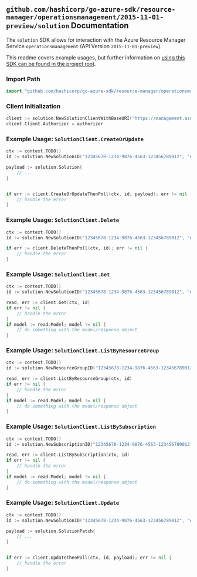 
## `github.com/hashicorp/go-azure-sdk/resource-manager/operationsmanagement/2015-11-01-preview/solution` Documentation

The `solution` SDK allows for interaction with the Azure Resource Manager Service `operationsmanagement` (API Version `2015-11-01-preview`).

This readme covers example usages, but further information on [using this SDK can be found in the project root](https://github.com/hashicorp/go-azure-sdk/tree/main/docs).

### Import Path

```go
import "github.com/hashicorp/go-azure-sdk/resource-manager/operationsmanagement/2015-11-01-preview/solution"
```


### Client Initialization

```go
client := solution.NewSolutionClientWithBaseURI("https://management.azure.com")
client.Client.Authorizer = authorizer
```


### Example Usage: `SolutionClient.CreateOrUpdate`

```go
ctx := context.TODO()
id := solution.NewSolutionID("12345678-1234-9876-4563-123456789012", "example-resource-group", "solutionValue")

payload := solution.Solution{
	// ...
}


if err := client.CreateOrUpdateThenPoll(ctx, id, payload); err != nil {
	// handle the error
}
```


### Example Usage: `SolutionClient.Delete`

```go
ctx := context.TODO()
id := solution.NewSolutionID("12345678-1234-9876-4563-123456789012", "example-resource-group", "solutionValue")

if err := client.DeleteThenPoll(ctx, id); err != nil {
	// handle the error
}
```


### Example Usage: `SolutionClient.Get`

```go
ctx := context.TODO()
id := solution.NewSolutionID("12345678-1234-9876-4563-123456789012", "example-resource-group", "solutionValue")

read, err := client.Get(ctx, id)
if err != nil {
	// handle the error
}
if model := read.Model; model != nil {
	// do something with the model/response object
}
```


### Example Usage: `SolutionClient.ListByResourceGroup`

```go
ctx := context.TODO()
id := solution.NewResourceGroupID("12345678-1234-9876-4563-123456789012", "example-resource-group")

read, err := client.ListByResourceGroup(ctx, id)
if err != nil {
	// handle the error
}
if model := read.Model; model != nil {
	// do something with the model/response object
}
```


### Example Usage: `SolutionClient.ListBySubscription`

```go
ctx := context.TODO()
id := solution.NewSubscriptionID("12345678-1234-9876-4563-123456789012")

read, err := client.ListBySubscription(ctx, id)
if err != nil {
	// handle the error
}
if model := read.Model; model != nil {
	// do something with the model/response object
}
```


### Example Usage: `SolutionClient.Update`

```go
ctx := context.TODO()
id := solution.NewSolutionID("12345678-1234-9876-4563-123456789012", "example-resource-group", "solutionValue")

payload := solution.SolutionPatch{
	// ...
}


if err := client.UpdateThenPoll(ctx, id, payload); err != nil {
	// handle the error
}
```
